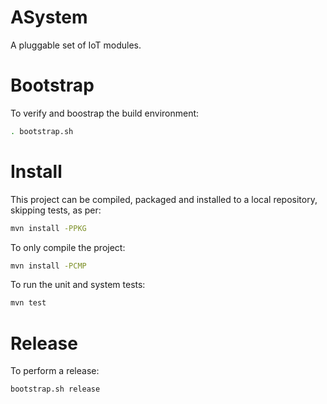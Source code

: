 # ASystem

A pluggable set of IoT modules.

# Bootstrap

To verify and boostrap the build environment:

```bash
. bootstrap.sh
```

# Install

This project can be compiled, packaged and installed to a local repository, skipping tests, as per:

```bash
mvn install -PPKG
```

To only compile the project:

```bash
mvn install -PCMP
```

To run the unit and system tests:

```bash
mvn test
```

# Release

To perform a release:

```bash
bootstrap.sh release
```
